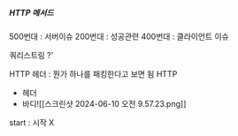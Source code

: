 ##### HTTP 메서드
500번대 : 서버이슈
200번대 : 성공관련 
400번대 : 클라이언트 이슈

쿼리스트링 ?'

HTTP 헤더 : 뭔가 하나를 패킹한다고 보면 됨
HTTP
- 헤더 
- 바디![[스크린샷 2024-06-10 오전 9.57.23.png]]


start : 시작 X 